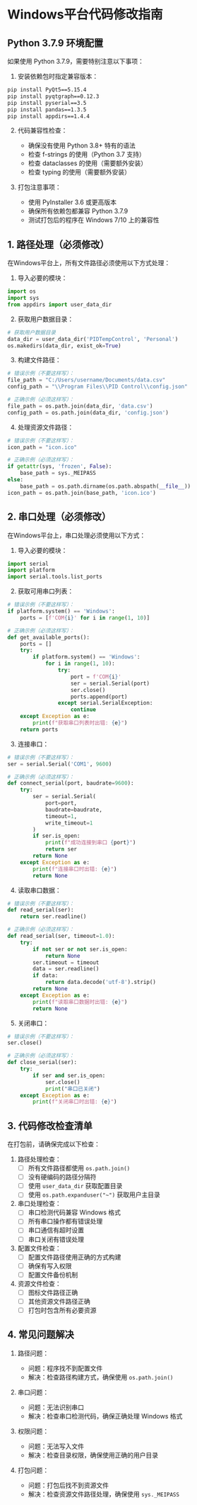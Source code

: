 # Windows平台代码修改指南

## Python 3.7.9 环境配置
如果使用 Python 3.7.9，需要特别注意以下事项：

1. 安装依赖包时指定兼容版本：
```bash
pip install PyQt5==5.15.4
pip install pyqtgraph==0.12.3
pip install pyserial==3.5
pip install pandas==1.3.5
pip install appdirs==1.4.4
```

2. 代码兼容性检查：
   - 确保没有使用 Python 3.8+ 特有的语法
   - 检查 f-strings 的使用（Python 3.7 支持）
   - 检查 dataclasses 的使用（需要额外安装）
   - 检查 typing 的使用（需要额外安装）

3. 打包注意事项：
   - 使用 PyInstaller 3.6 或更高版本
   - 确保所有依赖包都兼容 Python 3.7.9
   - 测试打包后的程序在 Windows 7/10 上的兼容性

## 1. 路径处理（必须修改）
在Windows平台上，所有文件路径必须使用以下方式处理：

1. 导入必要的模块：
```python
import os
import sys
from appdirs import user_data_dir
```

2. 获取用户数据目录：
```python
# 获取用户数据目录
data_dir = user_data_dir('PIDTempControl', 'Personal')
os.makedirs(data_dir, exist_ok=True)
```

3. 构建文件路径：
```python
# 错误示例（不要这样写）：
file_path = "C:/Users/username/Documents/data.csv"
config_path = "\\Program Files\\PID Control\\config.json"

# 正确示例（必须这样写）：
file_path = os.path.join(data_dir, 'data.csv')
config_path = os.path.join(data_dir, 'config.json')
```

4. 处理资源文件路径：
```python
# 错误示例（不要这样写）：
icon_path = "icon.ico"

# 正确示例（必须这样写）：
if getattr(sys, 'frozen', False):
    base_path = sys._MEIPASS
else:
    base_path = os.path.dirname(os.path.abspath(__file__))
icon_path = os.path.join(base_path, 'icon.ico')
```

## 2. 串口处理（必须修改）
在Windows平台上，串口处理必须使用以下方式：

1. 导入必要的模块：
```python
import serial
import platform
import serial.tools.list_ports
```

2. 获取可用串口列表：
```python
# 错误示例（不要这样写）：
if platform.system() == 'Windows':
    ports = [f'COM{i}' for i in range(1, 10)]

# 正确示例（必须这样写）：
def get_available_ports():
    ports = []
    try:
        if platform.system() == 'Windows':
            for i in range(1, 10):
                try:
                    port = f'COM{i}'
                    ser = serial.Serial(port)
                    ser.close()
                    ports.append(port)
                except serial.SerialException:
                    continue
    except Exception as e:
        print(f"获取串口列表时出错: {e}")
    return ports
```

3. 连接串口：
```python
# 错误示例（不要这样写）：
ser = serial.Serial('COM1', 9600)

# 正确示例（必须这样写）：
def connect_serial(port, baudrate=9600):
    try:
        ser = serial.Serial(
            port=port,
            baudrate=baudrate,
            timeout=1,
            write_timeout=1
        )
        if ser.is_open:
            print(f"成功连接到串口 {port}")
            return ser
        return None
    except Exception as e:
        print(f"连接串口时出错: {e}")
        return None
```

4. 读取串口数据：
```python
# 错误示例（不要这样写）：
def read_serial(ser):
    return ser.readline()

# 正确示例（必须这样写）：
def read_serial(ser, timeout=1.0):
    try:
        if not ser or not ser.is_open:
            return None
        ser.timeout = timeout
        data = ser.readline()
        if data:
            return data.decode('utf-8').strip()
        return None
    except Exception as e:
        print(f"读取串口数据时出错: {e}")
        return None
```

5. 关闭串口：
```python
# 错误示例（不要这样写）：
ser.close()

# 正确示例（必须这样写）：
def close_serial(ser):
    try:
        if ser and ser.is_open:
            ser.close()
            print("串口已关闭")
    except Exception as e:
        print(f"关闭串口时出错: {e}")
```

## 3. 代码修改检查清单
在打包前，请确保完成以下检查：

1. 路径处理检查：
   - [ ] 所有文件路径都使用 `os.path.join()`
   - [ ] 没有硬编码的路径分隔符
   - [ ] 使用 `user_data_dir` 获取配置目录
   - [ ] 使用 `os.path.expanduser("~")` 获取用户主目录

2. 串口处理检查：
   - [ ] 串口检测代码兼容 Windows 格式
   - [ ] 所有串口操作都有错误处理
   - [ ] 串口通信有超时设置
   - [ ] 串口关闭有错误处理

3. 配置文件检查：
   - [ ] 配置文件路径使用正确的方式构建
   - [ ] 确保有写入权限
   - [ ] 配置文件备份机制

4. 资源文件检查：
   - [ ] 图标文件路径正确
   - [ ] 其他资源文件路径正确
   - [ ] 打包时包含所有必要资源

## 4. 常见问题解决
1. 路径问题：
   - 问题：程序找不到配置文件
   - 解决：检查路径构建方式，确保使用 `os.path.join()`

2. 串口问题：
   - 问题：无法识别串口
   - 解决：检查串口检测代码，确保正确处理 Windows 格式

3. 权限问题：
   - 问题：无法写入文件
   - 解决：检查目录权限，确保使用正确的用户目录

4. 打包问题：
   - 问题：打包后找不到资源文件
   - 解决：检查资源文件路径处理，确保使用 `sys._MEIPASS` 